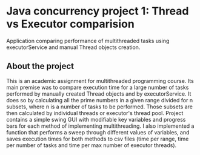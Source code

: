# **Java concurrency project 1: Thread vs Executor comparision**
Application comparing performance of multithreaded tasks using executorService and manual Thread objects creation.<br>

## About the project
This is an academic assignment for multithreaded programming course. Its main premise was to compare execution time for a large number of tasks performed by manually created Thread objects and by executorService. It does so by calculating all the prime numbers in a given range divided for n subsets, where n is a number of tasks to be performed. Those subsets are then calculated by individual threads or executor's thread pool.
Project contains a simple swing GUI with modifiable key variables and progress bars for each method of implementing multithreading. I also implemented a function that performs a sweep through different values of variables, and saves execution times for both methods to csv files (time per range, time per number of tasks and time per max number of executor threads).<br>